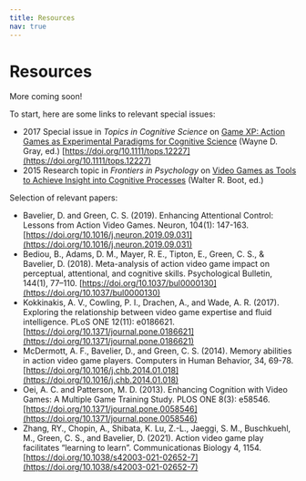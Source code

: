 ```yaml
---
title: Resources
nav: true
---
```


# Resources


More coming soon!

To start, here are some links to relevant special issues:

- 2017 Special issue in _Topics in Cognitive Science_ on [Game XP: Action Games as Experimental Paradigms for Cognitive Science](https://onlinelibrary.wiley.com/toc/17568765/2017/9/2) (Wayne D. Gray, ed.) [https://doi.org/10.1111/tops.12227](https://doi.org/10.1111/tops.12227)
- 2015 Research topic in _Frontiers in Psychology_ on [Video Games as Tools to Achieve Insight into Cognitive Processes](https://www.frontiersin.org/research-topics/1427/video-games-as-tools-to-achieve-insight-into-cognitive-processes#articles) (Walter R. Boot, ed.) 


Selection of relevant papers:

- Bavelier, D. and Green, C. S. (2019). Enhancing Attentional Control: Lessons from Action Video Games. Neuron, 104(1): 147-163.
[https://doi.org/10.1016/j.neuron.2019.09.031](https://doi.org/10.1016/j.neuron.2019.09.031)
- Bediou, B., Adams, D. M., Mayer, R. E., Tipton, E., Green, C. S., & Bavelier, D. (2018). Meta-analysis of action video game impact on perceptual, attentional, and cognitive skills. Psychological Bulletin, 144(1), 77–110. [https://doi.org/10.1037/bul0000130](https://doi.org/10.1037/bul0000130)
- Kokkinakis, A. V., Cowling, P. I., Drachen, A., and Wade, A. R. (2017). Exploring the relationship between video game expertise and fluid intelligence. PLoS ONE 12(11): e0186621. [https://doi.org/10.1371/journal.pone.0186621](https://doi.org/10.1371/journal.pone.0186621)
- McDermott, A. F., Bavelier, D., and Green, C. S. (2014). Memory abilities in action video game players. Computers in Human Behavior, 34, 69-78. [https://doi.org/10.1016/j.chb.2014.01.018](https://doi.org/10.1016/j.chb.2014.01.018)
- Oei, A. C. and Patterson, M. D. (2013). Enhancing Cognition with Video Games: A Multiple Game Training Study. PLOS ONE 8(3): e58546. [https://doi.org/10.1371/journal.pone.0058546](https://doi.org/10.1371/journal.pone.0058546)
- Zhang, RY., Chopin, A., Shibata, K. Lu, Z.-L., Jaeggi, S. M., Buschkuehl, M., Green, C. S., and Bavelier, D. (2021). Action video game play facilitates “learning to learn”. Communicationas Biology 4, 1154. [https://doi.org/10.1038/s42003-021-02652-7](https://doi.org/10.1038/s42003-021-02652-7)
